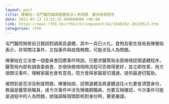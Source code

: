 ```yaml
---
layout: post
title: 陳肇始：屯門醫院錯調遺體或涉人為問題　要求檢視程序
date: 2022-05-13 13:52:25.000000000 +08:00
link: https://news.rthk.hk/rthk/ch/component/k2/1648382-20220513.htm
categories: rthk
---
```


屯門醫院殮房前日錯誤對調兩具遺體，其中一具已火化。食物及衞生局局長陳肇始表示，非常關注事件，又指事件與疫情無關，可能涉及人為問題。

陳肇始在立法會一個委員會回應事件時說，已要求醫管局全面檢視認領遺體程序，醫管局內部有調查委員會，亦很快檢視現時流程可否做得更好，並立即改善，局方很關注事件，理解家屬也會有意見，院方會與家屬密切溝通，提供最適切幫助。

被問到是否涉及制度問題，陳肇始說，認領遺體及將遺體送往火化要查清楚身份，無論是醫管局職員，或今次事件中涉及殯儀館職員，也要互相確認，今次事件可能是過程中的人為問題，她強調每個環節核對身份時，要更嚴謹。
